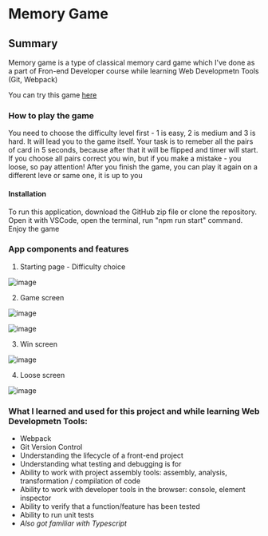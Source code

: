 # Memory Game

## Summary

Memory game is a type of classical memory card game which I've done as a part of Fron-end Developer course while learning Web Developmetn Tools (Git, Webpack)

You can try this game [here](https://memory-card-game-by-z.netlify.app/)

### How to play the game
You need to choose the difficulty level first - 1 is easy, 2 is medium and 3 is hard. It will lead you to the game itself. Your task is to remeber all the pairs of card in 5 seconds, because after that it will be flipped and timer will start. If you choose all pairs correct you win, but if you make a mistake - you loose, so pay attention! 
After you finish the game, you can play it again on a different leve or same one, it is up to you

#### Installation
To run this application, download the GitHub zip file or clone the repository. Open it with VSCode, open the terminal, run "npm run start" command. Enjoy the game

### App components and features

1. Starting page - Difficulty choice

![image](https://github.com/zarina-n/memory-card_game/assets/101009726/170562d4-619b-46ac-9f5b-53d3e3e4af7f)

2. Game screen

![image](https://github.com/zarina-n/memory-card_game/assets/101009726/1761b9ec-4463-4708-a67b-5e3156bf965d)

![image](https://github.com/zarina-n/memory-card_game/assets/101009726/81a85509-b5bb-4e33-9ef4-48b0cb7b4c5b)

3. Win screen

![image](https://github.com/zarina-n/memory-card_game/assets/101009726/0a544c1e-65dd-4ebb-971d-09438014d75b)

4. Loose screen

![image](https://github.com/zarina-n/memory-card_game/assets/101009726/c54fb8c3-622d-404a-9559-6c6e0eb3028f)

### What I learned and used for this project and while learning Web Developmetn Tools:
* Webpack
* Git Version Control 
* Understanding the lifecycle of a front-end project
* Understanding what testing and debugging is for
* Ability to work with project assembly tools: assembly, analysis, transformation / compilation of code
* Ability to work with developer tools in the browser: console, element inspector
* Ability to verify that a function/feature has been tested
* Ability to run unit tests
* *Also got familiar with Typescript*

